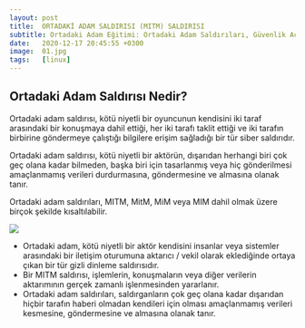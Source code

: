 ```yaml
---
layout: post
title:  ORTADAKİ ADAM SALDIRISI (MITM) SALDIRISI
subtitle: Ortadaki Adam Eğitimi: Ortadaki Adam Saldırıları, Güvenlik Açıkları ve MITM Saldırılarını Nasıl Önleyeceğinizi Öğrenin.
date:   2020-12-17 20:45:55 +0300
image:  01.jpg
tags:   [linux]
---
```

## Ortadaki Adam Saldırısı Nedir? 

Ortadaki adam saldırısı, kötü niyetli bir oyuncunun kendisini iki taraf arasındaki bir konuşmaya dahil ettiği, her iki tarafı taklit ettiği ve iki tarafın birbirine göndermeye çalıştığı bilgilere erişim sağladığı bir tür siber saldırıdır. 

Ortadaki adam saldırısı, kötü niyetli bir aktörün, dışarıdan herhangi biri çok geç olana kadar bilmeden, başka biri için tasarlanmış veya hiç gönderilmesi amaçlanmamış verileri durdurmasına, göndermesine ve almasına olanak tanır. 

Ortadaki adam saldırıları, MITM, MitM, MiM veya MIM dahil olmak üzere birçok şekilde kısaltılabilir.

![]({{site.baseurl}}/img/04.jpg)

* Ortadaki adam, kötü niyetli bir aktör kendisini insanlar veya sistemler arasındaki bir iletişim oturumuna aktarıcı / vekil olarak eklediğinde ortaya çıkan bir tür gizli dinleme saldırısıdır.
* Bir MITM saldırısı, işlemlerin, konuşmaların veya diğer verilerin aktarımının gerçek zamanlı işlenmesinden yararlanır.
* Ortadaki adam saldırıları, saldırganların çok geç olana kadar dışarıdan hiçbir tarafın haberi olmadan kendileri için olması amaçlanmamış verileri kesmesine, göndermesine ve almasına olanak tanır.